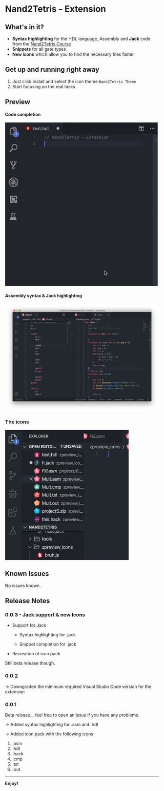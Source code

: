 # Nand2Tetris - Extension 
## What's in it?

* **Syntax highlighting** for the HDL language, Assembly and **Jack** code from the [Nand2Tetris Course](https://www.nand2tetris.org/)
* **Snippets** for all gate types
* **New Icons** which allow you to find the necessary files faster

## Get up and running right away

1. Just click install and select the icon theme `Nand2Tetris Theme`
2. Start focusing on the real tasks

## Preview

#### Code completion

![Syntax highlighting](preview-syntax.gif)

#### Assembly syntax & Jack highlighting

![Assembly Syntax](asm-syntax.png)

### The icons

![Icon Pack](preview-icons.png)

## Known Issues

No issues known.

## Release Notes

### 0.0.3 - Jack support & new Icons

- Support for Jack

    - Syntax highlighting for .jack

    - Snippet completion for .jack

- Recreation of icon pack

Still beta release though.

### 0.0.2

-> Downgraded the minimum required Visual Studio Code version for the extension

### 0.0.1

Beta release... feel free to open an issue if you have any problems.

-> Added syntax highlighting for .asm and .hdl

-> Added icon pack with the following icons
1. .asm
2. .hdl
3. .hack
4. .cmp
5. .tst
6. .out


-------------------------------------
**Enjoy!**
